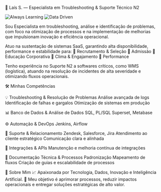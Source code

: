 💙 Laís S. — Especialista em Troubleshooting & Suporte Técnico N2

<img src="https://img.shields.io/badge/🚀%20Always%20Learning-Tech-blue" alt="Always Learning"> <img src="https://img.shields.io/badge/💻%20Data%20Driven-Success-brightgreen" alt="Data Driven">

Sou Especialista em troubleshooting, análise e identificação de problemas, com foco na otimização de processos e na implementação de melhorias que impulsionam inovação e eficiência operacional.

Atuo na sustentação de sistemas SaaS, garantindo alta disponibilidade, performance e estabilidade para:
📌 Recrutamento & Seleção
📌 Admissão
📌 Educação Corporativa
📌 Clima & Engajamento
📌 Performance

Tenho experiência no Suporte N2 a softwares críticos, como WMS (logística), atuando na resolução de incidentes de alta severidade e otimizando fluxos operacionais.

🛠 Minhas Competências

💡 Troubleshooting & Resolução de Problemas
Análise avançada de logs
Identificação de falhas e gargalos
Otimização de sistemas em produção

📊 Banco de Dados & Análise de Dados
SQL, PL/SQL
Superset, Metabase

⚙️ Automação & DevOps
Jenkins, Airflow

🤝 Suporte & Relacionamento
Zendesk, Salesforce, Jira
Atendimento ao cliente estratégico
Comunicação clara e alinhada

🔌 Integrações & APIs
Manutenção e melhoria contínua de integrações

📄 Documentação Técnica & Processos
Padronização
Mapeamento de fluxos
Criação de guias e escalabilidade de processos

🌟 Sobre Mim
📈 Apaixonada por Tecnologia, Dados, Inovação e Inteligência Artificial.
🎯 Meu objetivo é aprimorar processos, reduzir impactos operacionais e entregar soluções estratégicas de alto valor.

